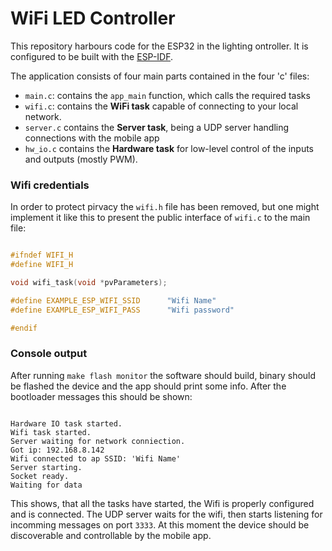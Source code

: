 # WiFi LED Controller

This repository harbours code for the ESP32 in the lighting ontroller. It is configured to be built with the [ESP-IDF](https://docs.espressif.com/projects/esp-idf/en/latest/esp32/).

The application consists of four main parts contained in the four 'c' files:
* `main.c`: contains the `app_main` function, which calls the required tasks
* `wifi.c`: contains the **WiFi task** capable of connecting to your local network.
* `server.c` contains the **Server task**, being a UDP server handling connections with the mobile app
* `hw_io.c` contains the **Hardware task** for low-level control of the inputs and outputs (mostly PWM).

### Wifi credentials
In order to protect pirvacy the `wifi.h` file has been removed, but one might implement it like this to present the public interface of `wifi.c` to the main file:

```C

#ifndef WIFI_H
#define WIFI_H

void wifi_task(void *pvParameters);

#define EXAMPLE_ESP_WIFI_SSID      "Wifi Name"
#define EXAMPLE_ESP_WIFI_PASS      "Wifi password"

#endif
```
### Console output
After running `make flash monitor` the software should build, binary should be flashed the device and the app should print some info. After the bootloader messages this should be shown:

```

Hardware IO task started.
Wifi task started.
Server waiting for network conniection.
Got ip: 192.168.8.142 
Wifi connected to ap SSID: 'Wifi Name'
Server starting.
Socket ready.
Waiting for data

```
This shows, that all the tasks have started, the Wifi is properly configured and is connected. The UDP server waits for the wifi, then starts listening for incomming messages on port `3333`. At this moment the device should be discoverable and controllable by the mobile app.
